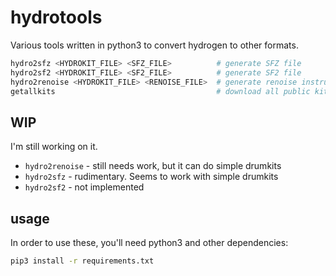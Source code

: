 # hydrotools

Various tools written in python3 to convert hydrogen to other formats.

```sh
hydro2sfz <HYDROKIT_FILE> <SFZ_FILE>          # generate SFZ file
hydro2sf2 <HYDROKIT_FILE> <SF2_FILE>          # generate SF2 file
hydro2renoise <HYDROKIT_FILE> <RENOISE_FILE>  # generate renoise instrument
getallkits                                    # download all public kits
```

## WIP

I'm still working on it.

- `hydro2renoise` - still needs work, but it can do simple drumkits
- `hydro2sfz` - rudimentary. Seems to work with simple drumkits
- `hydro2sf2` - not implemented

## usage

In order to use these, you'll need python3 and other dependencies:

```sh
pip3 install -r requirements.txt
```
